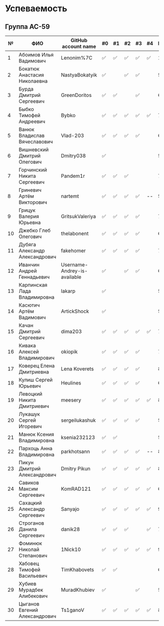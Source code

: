 # Успеваемость #

## Группа АС-59

| №  | ФИО                            | GitHub account name                  | #0 | #1  | #2 | #3 | #4 | Рейтинг |Доклад        |
|----|--------------------------------|--------------------------------------|----|-----|----|----|----|---------|--------------|
| 1  | Абоимов Илья Вадимович         | Lenonim%7C                           |✅  |✅  |✅ |✅  |✅ |10       |Cmake         |
| 2  | Бокатюк Анастасия Николаевна   | NastyaBokatyik                       |✅  |    |✅  |✅  |   |5        |C++ standards |
| 3  | Бурда Дмитрий Сергеевич        | GreenDoritos                         |✅  |✅  |    |✅  |   |6        |Avionics      |
| 4  | Быбко Тимофей Андреевич        | Bybko                                |✅  |✅  |✅ |✅  |✅  |7        |Hello git!    |
| 5  | Ванюк Владислав Вячеславович   | Vlad-203                             |✅  |✅  |✅ |✅   |    |6        |awk           |
| 6  | Вишневский Дмитрий Олегович    | Dmitry038                            |✅  |    |     |   |    |5        |              |
| 7  | Горчинский Никита Сергеевич    | Pandem1r                             |✅  |✅  |✅ |   |    |7        |MS VS         |
| 8  | Гриневич Артём Викторович      | nartemt                              |✅  |✅  |✅ |✅  | -- |5        |              |
| 9  | Грицук Валерия Юрьевна         | GritsukValeriya                      |✅  |✅  |✅ |✅  |    |7        |VS Code on GitHub|
| 10 | Джебко Глеб Олегович           | theIabonent                          |✅  |✅  |✅ |✅  |     |6        |              |
| 11 | Дубяга Александр Александрович | fakehomer                            |✅  |✅  |✅ |✅  |    |7        |GitHub        |
| 12 | Иванчин Андрей Геннадьевич     | Username-Andrey-is-available         |✅  |    |✅ |✅ |   |6        |              |
| 13 | Карпинская Лада Владимировна   | lakarp                               |✅  |    |    |   |    |5        |              |
| 14 | Касютич Артём Вадимович        | ArtickShock                          |✅  |    |    |   |    |5        |              |
| 15 | Качан Дмитрий Сергеевич        | dima203                              |✅  |✅  |✅ |✅  |✅ |7        |git           |
| 16 | Кивака Алексей Владимирович    | okiopik                              |✅  |✅  |✅ |✅  |   |7        |              |
| 17 | Коверец Елена Дмитриевна       | Lena Koverets                        |✅  |✅  |✅ |✅  |   |8        |Electron       |
| 18 | Кулиш Сергей Юрьевич           | Heulines                             |✅  |✅  |✅ |✅  |    |6        |regexpr       |
| 19 | Левоцкий Никита Дмитриевич     | meesery                              |✅  |✅  |✅ |✅  |✅ |8        |unicode       |
| 20 | Лукашук Сергей Игоревич        | sergeilukashuk                       |✅  |✅  |✅ |✅  |   |5        |              |
| 21 | Манюк Ксения Владимировна      | ksenia232123                         |✅  |✅  |    |   |    |5        |              |
| 22 | Пархоць Анна Владимировна      | parkhotsann                          |✅  |✅  |✅ |✅ | -- |8        |VR            |
| 23 | Пикун Дмитрий Александрович    | Dmitry Pikun                         |✅  |✅  |✅ |✅ |✅  |8        |AR            |
| 24 | Савиков Максим Сергеевич       | KomRAD121                            |✅  |✅  |✅ |✅ |✅  |6        |AR            |
| 25 | Сахацкий Александр Сергеевич   | Sanyajo                              |✅  |✅  |✅ |✅ |✅ |9        |GitHub in VSCode|
| 26 | Строганов Данила Сергеевич     | danik28                              |✅  |✅  |✅ |   |✅ |7        |              |
| 27 | Фоминюк Николай Степанович     | 1Nick10                              |✅  |✅  |✅ |✅ |✅ |9        |Avionics      |
| 28 | Хабовец Тимофей Васильевич     | TimKhabovets                         |✅  |✅  |    |   |    |6        |Hello git!    |
| 29 | Хубиев Мурадбек Алибекович     | MuradKhubiev                         |✅  |    |    |✅ |    |5        |              |
| 30 | Цыганов Евгений Александрович  | Ts1ganoV                             |✅  |✅  |✅ |✅  |✅  |8        |VR             |
